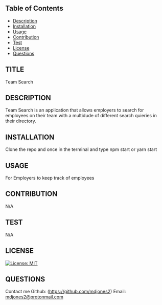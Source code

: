 ## Table of Contents

- [Description](#description)
- [Installation](#installation)
- [Usage](#usage)
- [Contribution](#contribution)
- [Test](#Test)
- [License](#license)
- [Questions](#questions)

## TITLE

Team Search

## DESCRIPTION

Team Search is an application that allows employers to search for employees on their team with a multidude of different search quieries in their directory.

## INSTALLATION

Clone the repo and once in the terminal and type npm start or yarn start

## USAGE

For Employers to keep track of employees

## CONTRIBUTION

N/A

## TEST

N/A

## LICENSE

[![License: MIT](https://img.shields.io/badge/License-MIT-blue.svg)](https://opensource.org/licenses/MIT)

## QUESTIONS

Contact me
Github: (https://github.com/mdjones2)
Email: mdjones2@protonmail.com
